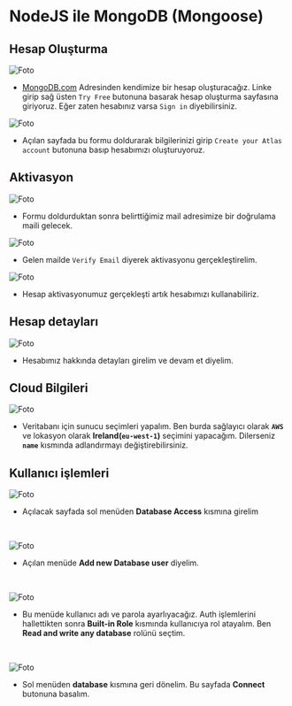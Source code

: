 # NodeJS ile MongoDB (Mongoose)

## Hesap Oluşturma 
![Foto](/images/1.png)
- [MongoDB.com](https://mongodb.com) Adresinden kendimize bir hesap oluşturacağız. Linke girip sağ üsten `Try Free` butonuna basarak hesap oluşturma sayfasına giriyoruz. Eğer zaten hesabınız varsa `Sign in` diyebilirsiniz.

![Foto](/images/2.png)
- Açılan sayfada bu formu doldurarak bilgilerinizi girip `Create your Atlas account` butonuna basıp hesabımızı oluşturuyoruz.

## Aktivasyon
![Foto](/images/3.png)
- Formu doldurduktan sonra belirttiğimiz mail adresimize bir doğrulama maili gelecek.

![Foto](/images/4.png)
- Gelen mailde `Verify Email` diyerek aktivasyonu gerçekleştirelim.

![Foto](/images/5.png)
- Hesap aktivasyonumuz gerçekleşti artık hesabımızı kullanabiliriz.

## Hesap detayları
![Foto](/images/6.png)
- Hesabımız hakkında detayları girelim ve devam et diyelim.

## Cloud Bilgileri
![Foto](/images/7.png)
- Veritabanı için sunucu seçimleri yapalım. Ben burda sağlayıcı olarak **`AWS`** ve lokasyon olarak **Ireland(`eu-west-1`)** seçimini yapacağım. Dilerseniz **`name`** kısmında adlandırmayı değiştirebilirsiniz.

## Kullanıcı işlemleri
![Foto](/images/8.png)
- Açılacak sayfada sol menüden **Database Access** kısmına girelim
<br />

![Foto](/images/9.png)
- Açılan menüde **Add new Database user** diyelim.

<br />

![Foto](/images/10.png)
- Bu menüde kullanıcı adı ve parola ayarlıyacağız. Auth işlemlerini hallettikten sonra **Built-in Role** kısmında kullanıcıya rol atayalım. Ben **Read and write any database** rolünü seçtim.

<br />

![Foto](/images/11.png)
- Sol menüden **database** kısmına geri dönelim. Bu sayfada **Connect** butonuna basalım. 